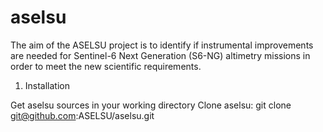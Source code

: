 # aselsu

The aim of the ASELSU project is to identify if instrumental improvements are needed for Sentinel-6 Next Generation (S6-NG) altimetry missions in order to meet the new scientific requirements.

1. Installation

Get aselsu sources in your working directory
Clone aselsu: git clone git@github.com:ASELSU/aselsu.git
